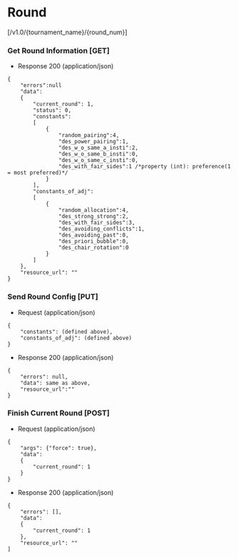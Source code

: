 # Round

[/v1.0/{tournament_name}/{round_num}]

### Get Round Information [GET]

+ Response 200 (application/json)
```
{
    "errors":null
    "data":
    {
        "current_round": 1,
        "status": 0,
        "constants":
        [
            {
                "random_pairing":4,
                "des_power_pairing":1,
                "des_w_o_same_a_insti":2,
                "des_w_o_same_b_insti":0,
                "des_w_o_same_c_insti":0,
                "des_with_fair_sides":1 /*property (int): preference(1 = most preferred)*/
            }
        ],
        "constants_of_adj":
        [
            {
                "random_allocation":4,
                "des_strong_strong":2,
                "des_with_fair_sides":3,
                "des_avoiding_conflicts":1,
                "des_avoiding_past":0,
                "des_priori_bubble":0,
                "des_chair_rotation":0
            }
        ]
    },
    "resource_url": ""
}
```
### Send Round Config [PUT]

+ Request (application/json)
```
{
    "constants": (defined above),
    "constants_of_adj": (defined above)
}
```
+ Response 200 (application/json)
```
{
    "errors": null,
    "data": same as above,
    "resource_url":""
}
```
### Finish Current Round [POST]

+ Request (application/json)
```
{
    "args": {"force": true},
    "data":
    {
        "current_round": 1
    }
}
```
+ Response 200 (application/json)
```
{
    "errors": [],
    "data":
    {
        "current_round": 1
    },
    "resource_url": ""
]
```